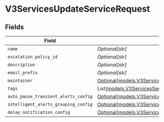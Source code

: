 # V3ServicesUpdateServiceRequest


## Fields

| Field                                                                                                              | Type                                                                                                               | Required                                                                                                           | Description                                                                                                        |
| ------------------------------------------------------------------------------------------------------------------ | ------------------------------------------------------------------------------------------------------------------ | ------------------------------------------------------------------------------------------------------------------ | ------------------------------------------------------------------------------------------------------------------ |
| `name`                                                                                                             | *Optional[str]*                                                                                                    | :heavy_minus_sign:                                                                                                 | N/A                                                                                                                |
| `escalation_policy_id`                                                                                             | *Optional[str]*                                                                                                    | :heavy_minus_sign:                                                                                                 | N/A                                                                                                                |
| `description`                                                                                                      | *Optional[str]*                                                                                                    | :heavy_minus_sign:                                                                                                 | N/A                                                                                                                |
| `email_prefix`                                                                                                     | *Optional[str]*                                                                                                    | :heavy_minus_sign:                                                                                                 | N/A                                                                                                                |
| `maintainer`                                                                                                       | [Optional[models.V3ServicesServiceMaintainer]](../models/v3servicesservicemaintainer.md)                           | :heavy_minus_sign:                                                                                                 | N/A                                                                                                                |
| `tags`                                                                                                             | List[[models.V3ServicesServiceTag](../models/v3servicesservicetag.md)]                                             | :heavy_minus_sign:                                                                                                 | N/A                                                                                                                |
| `auto_pause_transient_alerts_config`                                                                               | [Optional[models.V3ServicesAPTAConfig]](../models/v3servicesaptaconfig.md)                                         | :heavy_minus_sign:                                                                                                 | N/A                                                                                                                |
| `intelligent_alerts_grouping_config`                                                                               | [Optional[models.V3ServicesIAGConfig]](../models/v3servicesiagconfig.md)                                           | :heavy_minus_sign:                                                                                                 | N/A                                                                                                                |
| `delay_notification_config`                                                                                        | [Optional[models.V3ServicesNotificationDelayConfigRequest]](../models/v3servicesnotificationdelayconfigrequest.md) | :heavy_minus_sign:                                                                                                 | N/A                                                                                                                |